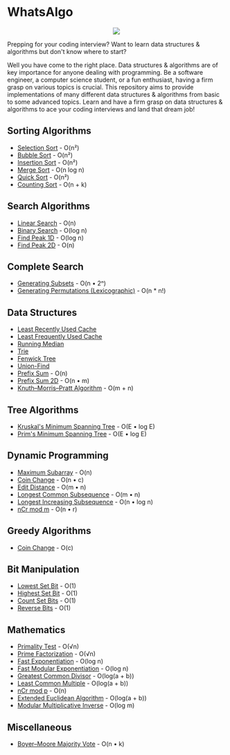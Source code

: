 # WhatsAlgo

<p align="center"><img src="assets/logo.png"></p>

Prepping for your coding interview? Want to learn data structures & algorithms but don't know where to start?

Well you have come to the right place. Data structures & algorithms are of key importance for anyone dealing with programming. Be a software engineer, a computer science student, or a fun enthusiast, having a firm grasp on various topics is crucial. This repository aims to provide implementations of many different data structures & algorithms from basic to some advanced topics. Learn and have a firm grasp on data structures & algorithms to ace your coding interviews and land that dream job!



## Sorting Algorithms

* [Selection Sort](Sorting%20Algorithms/Selection%20Sort/) - O(n²)
* [Bubble Sort](Sorting%20Algorithms/Bubble%20Sort/) - O(n²)
* [Insertion Sort](Sorting%20Algorithms/Insertion%20Sort/) - O(n²)
* [Merge Sort](Sorting%20Algorithms/Merge%20Sort/) - O(n log n)
* [Quick Sort](Sorting%20Algorithms/Quick%20Sort/) - O(n²)
* [Counting Sort](Sorting%20Algorithms/Counting%20Sort/) - O(n + k)



## Search Algorithms

* [Linear Search](Search%20Algorithms/Linear%20Search/) - O(n)
* [Binary Search](Search%20Algorithms/Binary%20Search/) - O(log n)
* [Find Peak 1D](Search%20Algorithms/Find%20Peak%201D/) - O(log n)
* [Find Peak 2D](Search%20Algorithms/Find%20Peak%202D/) - O(n)



## Complete Search

* [Generating Subsets](Complete%20Search/Generating%20Subsets/) - O(n • 2ⁿ)
* [Generating Permutations (Lexicographic)](Complete%20Search/Generating%20Permutations%20(Lexicographic)/) - O(n * n!)



## Data Structures

* [Least Recently Used Cache](Data%20Structures/LRU%20Cache/)
* [Least Frequently Used Cache](Data%20Structures/LFU%20Cache/)
* [Running Median](Data%20Structures/Running%20Median/)
* [Trie](Data%20Structures/Trie/)
* [Fenwick Tree](Data%20Structures/Fenwick%20Tree/)
* [Union-Find](Data%20Structures/Union-Find/)
* [Prefix Sum](Data%20Structures/Prefix%20Sum/) - O(n)
* [Prefix Sum 2D](Data%20Structures/Prefix%20Sum%202D/) - O(n • m)
* [Knuth–Morris–Pratt Algorithm](Data%20Structures/Knuth–Morris–Pratt%20Algorithm/) - O(m + n)



## Tree Algorithms

* [Kruskal's Minimum Spanning Tree](Tree%20Algorithms/Kruskal's%20Minimum%20Spanning%20Tree/) - O(E • log E)
* [Prim's Minimum Spanning Tree](Tree%20Algorithms/Prim's%20Minimum%20Spanning%20Tree/) - O(E • log E)



## Dynamic Programming

* [Maximum Subarray](Dynamic%20Programming/Maximum%20Subarray/) - O(n)
* [Coin Change](Dynamic%20Programming/Coin%20Change/) - O(n • c)
* [Edit Distance](Dynamic%20Programming/Edit%20Distance/) - O(m • n)
* [Longest Common Subsequence](Dynamic%20Programming/Longest%20Common%20Subsequence/) - O(m • n)
* [Longest Increasing Subsequence](Dynamic%20Programming/Longest%20Increasing%20Subsequence/) - O(n • log n)
* [nCr mod m](Dynamic%20Programming/nCr%20mod%20m/) - O(n • r)



## Greedy Algorithms

* [Coin Change](Greedy%20Algorithms/Coin%20Change/) - O(c)



## Bit Manipulation

* [Lowest Set Bit](Bit%20Manipulation/Lowest%20Set%20Bit/) - O(1)
* [Highest Set Bit](Bit%20Manipulation/Highest%20Set%20Bit/) - O(1)
* [Count Set Bits](Bit%20Manipulation/Count%20Set%20Bits/) - O(1)
* [Reverse Bits](Bit%20Manipulation/Reverse%20Bits/) - O(1)



## Mathematics

* [Primality Test](Mathematics/Primality%20Test/) - O(√n)
* [Prime Factorization](Mathematics/Prime%20Factorization/) - O(√n)
* [Fast Exponentiation](Mathematics/Fast%20Exponentiation/) - O(log n)
* [Fast Modular Exponentiation](Mathematics/Fast%20Modular%20Exponentiation/) - O(log n)
* [Greatest Common Divisor](Mathematics/Greatest%20Common%20Divisor/) - O(log(a + b))
* [Least Common Multiple](Mathematics/Least%20Common%20Multiple/) - O(log(a + b))
* [nCr mod p](Mathematics/nCr%20mod%20p/) - O(n)
* [Extended Euclidean Algorithm](Mathematics/Extended%20Euclidean%20Algorithm/) - O(log(a + b))
* [Modular Multiplicative Inverse](Mathematics/Modular%20Multiplicative%20Inverse/) - O(log m)



## Miscellaneous
* [Boyer–Moore Majority Vote](Miscellaneous/Boyer–Moore%20Majority%20Vote/) - O(n • k)